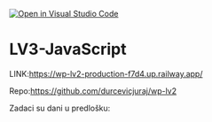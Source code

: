 [![Open in Visual Studio Code](https://classroom.github.com/assets/open-in-vscode-2e0aaae1b6195c2367325f4f02e2d04e9abb55f0b24a779b69b11b9e10269abc.svg)](https://classroom.github.com/online_ide?assignment_repo_id=19339312&assignment_repo_type=AssignmentRepo)
# LV3-JavaScript

LINK:https://wp-lv2-production-f7d4.up.railway.app/

Repo:https://github.com/durcevicjuraj/wp-lv2

Zadaci su dani u predlošku:
